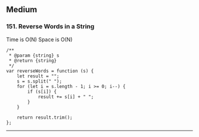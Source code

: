 


## Medium

### 151. Reverse Words in a String
Time is O(N)
Space is O(N)

```
/**
 * @param {string} s
 * @return {string}
 */
var reverseWords = function (s) {
    let result = "";
    s = s.split(" ");
    for (let i = s.length - 1; i >= 0; i--) {
        if (s[i]) {
            result += s[i] + " ";
        }
    }

    return result.trim();
};
```

***
